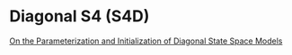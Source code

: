 # Diagonal S4 (S4D)

[On the Parameterization and Initialization of Diagonal State Space Models](https://arxiv.org/pdf/2206.11893)
